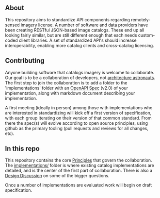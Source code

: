 ## About

This repository aims to standardize API components regarding remotely-sensed imagery license. A number of software and data providers have been creating RESTful JSON-based image catalogs. These end up all looking fairly similar, but are still different enough that each needs custom-coded client libraries. A set of standardized API's should increase interoperability, enabling more catalog clients and cross-catalog licensing. 

## Contributing

Anyone building software that catalogs imagery is welcome to collaborate. Our goal is to be a collaboration of developers, not [architecture astronauts](http://www.joelonsoftware.com/articles/fog0000000018.html). The first step to join the collaboration is to add a folder to the 'implementations' folder with an [OpenAPI Spec](https://github.com/OAI/OpenAPI-Specification/blob/master/versions/2.0.md) (v2.0) of your implementation, along with markdown document describing your implementation.

A first meeting (ideally in person) among those with implementations who are interested in standardizing will kick off a first version of specification, with each group iterating on their version of that common standard. From there the spec(s) will evolve according to open source principles, using github as the primary tooling (pull requests and reviews for all changes, etc).


## In this repo

This repository contains the core [Principles](principles.md) that govern the collaboration. The [implementations/](implementations) folder is where existing catalog implementations are detailed, and is the center of the first part of
collaboration. There is also a [Design Discussion](design-discuss.md) on some of the bigger questions.

Once a number of implementations are evaluated work will begin on draft specification.
